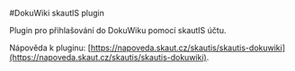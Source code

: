 #DokuWiki skautIS plugin

Plugin pro přihlašování do DokuWiku pomocí skautIS účtu.

Nápověda k pluginu: [https://napoveda.skaut.cz/skautis/skautis-dokuwiki](https://napoveda.skaut.cz/skautis/skautis-dokuwiki).
